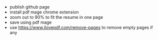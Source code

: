- publish github page
- install pdf mage chrome extension
- zoom out to 90% to fit the resume in one page
- save using pdf mage
- use https://www.ilovepdf.com/remove-pages to remove empty pages if any
